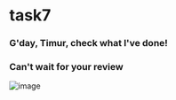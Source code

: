 # task7

### G'day, Timur, check what I've done!
### Can't wait for your review

![image](https://user-images.githubusercontent.com/94099022/144295941-9da3385a-1530-47ba-aba9-02a2ab09af8f.png)

